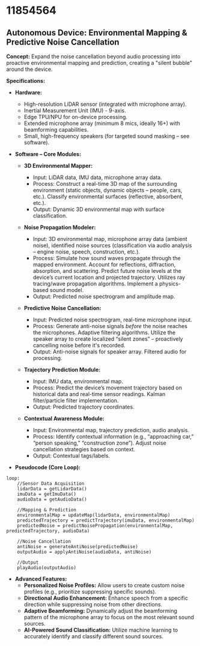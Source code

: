 # 11854564

## Autonomous Device: Environmental Mapping & Predictive Noise Cancellation

**Concept:** Expand the noise cancellation beyond audio processing into proactive environmental mapping and prediction, creating a "silent bubble" around the device.

**Specifications:**

*   **Hardware:**
    *   High-resolution LiDAR sensor (integrated with microphone array).
    *   Inertial Measurement Unit (IMU) - 9-axis.
    *   Edge TPU/NPU for on-device processing.
    *   Extended microphone array (minimum 8 mics, ideally 16+) with beamforming capabilities.
    *   Small, high-frequency speakers (for targeted sound masking – see software).

*   **Software – Core Modules:**

    *   **3D Environmental Mapper:**
        *   Input: LiDAR data, IMU data, microphone array data.
        *   Process: Construct a real-time 3D map of the surrounding environment (static objects, dynamic objects – people, cars, etc.).  Classify environmental surfaces (reflective, absorbent, etc.).
        *   Output: Dynamic 3D environmental map with surface classification.

    *   **Noise Propagation Modeler:**
        *   Input: 3D environmental map, microphone array data (ambient noise), identified noise sources (classification via audio analysis – engine noise, speech, construction, etc.).
        *   Process: Simulate how sound waves propagate through the mapped environment. Account for reflections, diffraction, absorption, and scattering. Predict future noise levels at the device’s current location and projected trajectory. Utilizes ray tracing/wave propagation algorithms.  Implement a physics-based sound model.
        *   Output: Predicted noise spectrogram and amplitude map.

    *   **Predictive Noise Cancellation:**
        *   Input: Predicted noise spectrogram, real-time microphone input.
        *   Process: Generate anti-noise signals *before* the noise reaches the microphones.  Adaptive filtering algorithms. Utilize the speaker array to create localized “silent zones” – proactively cancelling noise before it's recorded.
        *   Output:  Anti-noise signals for speaker array.  Filtered audio for processing.

    *   **Trajectory Prediction Module:**
        *   Input: IMU data, environmental map.
        *   Process: Predict the device’s movement trajectory based on historical data and real-time sensor readings.  Kalman filter/particle filter implementation.
        *   Output: Predicted trajectory coordinates.

    *   **Contextual Awareness Module:**
        *   Input: Environmental map, trajectory prediction, audio analysis.
        *   Process: Identify contextual information (e.g., “approaching car,” “person speaking,” “construction zone”). Adjust noise cancellation strategies based on context.
        *   Output: Contextual tags/labels.

*   **Pseudocode (Core Loop):**

```
loop:
    //Sensor Data Acquisition
    lidarData = getLidarData()
    imuData = getImuData()
    audioData = getAudioData()

    //Mapping & Prediction
    environmentalMap = updateMap(lidarData, environmentalMap)
    predictedTrajectory = predictTrajectory(imuData, environmentalMap)
    predictedNoise = predictNoisePropagation(environmentalMap, predictedTrajectory, audioData)

    //Noise Cancellation
    antiNoise = generateAntiNoise(predictedNoise)
    outputAudio = applyAntiNoise(audioData, antiNoise)

    //Output
    playAudio(outputAudio)
```

*   **Advanced Features:**
    *   **Personalized Noise Profiles:** Allow users to create custom noise profiles (e.g., prioritize suppressing specific sounds).
    *   **Directional Audio Enhancement:**  Enhance speech from a specific direction while suppressing noise from other directions.
    *   **Adaptive Beamforming:**  Dynamically adjust the beamforming pattern of the microphone array to focus on the most relevant sound sources.
    *   **AI-Powered Sound Classification:**  Utilize machine learning to accurately identify and classify different sound sources.